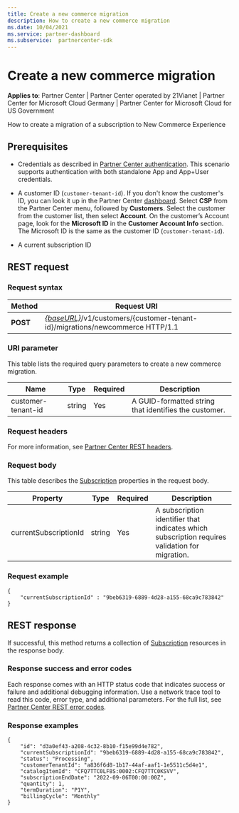 ```yaml
---
title: Create a new commerce migration
description: How to create a new commerce migration
ms.date: 10/04/2021
ms.service: partner-dashboard
ms.subservice:  partnercenter-sdk
---
```


#  Create a new commerce migration

**Applies to**: Partner Center | Partner Center operated by 21Vianet | Partner Center for Microsoft Cloud Germany | Partner Center for Microsoft Cloud for US Government

How to create a migration of a subscription to New Commerce Experience

## Prerequisites

- Credentials as described in [Partner Center authentication](partner-center-authentication.md). This scenario supports authentication with both standalone App and App+User credentials.

- A customer ID (`customer-tenant-id`). If you don't know the customer's ID, you can look it up in the Partner Center [dashboard](https://partner.microsoft.com/dashboard). Select **CSP** from the Partner Center menu, followed by **Customers**. Select the customer from the customer list, then select **Account**. On the customer’s Account page, look for the **Microsoft ID** in the **Customer Account Info** section. The Microsoft ID is the same as the customer ID  (`customer-tenant-id`).

- A current subscription ID

## REST request

### Request syntax

| Method  | Request URI                                                                                                            |
|---------|------------------------------------------------------------------------------------------------------------------------|
|**POST** | [*{baseURL}*](partner-center-rest-urls.md)/v1/customers/{customer-tenant-id}/migrations/newcommerce HTTP/1.1           |

### URI parameter

This table lists the required query parameters to create a new commerce migration.

| Name               | Type   | Required | Description                                           |
|--------------------|--------|----------|-------------------------------------------------------|
| customer-tenant-id | string | Yes      | A GUID-formatted string that identifies the customer. |

### Request headers

For more information, see [Partner Center REST headers](headers.md).

### Request body

This table describes the [Subscription](subscription-resources.md) properties in the request body.

| Property              | Type             | Required        | Description |
|-----------------------|------------------|-----------------|-----------------------------------------------------------------------------------------------------------|
| currentSubscriptionId | string           | Yes             | A subscription identifier that indicates which subscription requires validation for migration.            |

### Request example

```http
{
    "currentSubscriptionId" : "9beb6319-6889-4d28-a155-68ca9c783842"
}
```

## REST response

If successful, this method returns a collection of [Subscription](subscription-resources.md) resources in the response body.

### Response success and error codes

Each response comes with an HTTP status code that indicates success or failure and additional debugging information. Use a network trace tool to read this code, error type, and additional parameters. For the full list, see [Partner Center REST error codes](error-codes.md).

### Response examples

```http
{
    "id": "d3a0ef43-a208-4c32-8b10-f15e99d4e782",
    "currentSubscriptionId": "9beb6319-6889-4d28-a155-68ca9c783842",
    "status": "Processing",
    "customerTenantId": "a836f6d8-1b17-44af-aaf1-1e5511c5d4e1",
    "catalogItemId": "CFQ7TTC0LF8S:0002:CFQ7TTC0KSVV",
    "subscriptionEndDate": "2022-09-06T00:00:00Z",
    "quantity": 1,
    "termDuration": "P1Y",
    "billingCycle": "Monthly"
}
```
